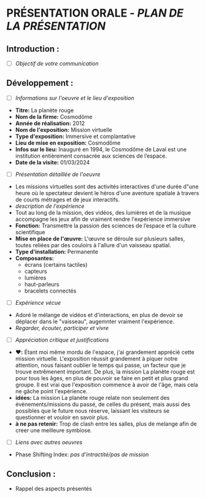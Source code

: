 # PRÉSENTATION ORALE - *PLAN DE LA PRÉSENTATION*

## Introduction :

- [ ] *Objectif de votre communication*


## Développement :

- [ ] *Informations sur l'oeuvre et le lieu d'exposition*

- **Titre:** La planète rouge
- **Nom de la firme:** Cosmodôme
- **Année de réalisation:** 2012
- **Nom de l'exposition:** Mission virtuelle
- **Type d'exposition:** Immersive et complantative 
- **Lieu de mise en exposition:** Cosmodôme
- **Infos sur le lieu:** Inauguré en 1994, le Cosmodôme de Laval est une institution entièrement consacrée aux sciences de l’espace.
- **Date de la visite:** 01/03/2024

- [ ] *Présentation détaillée de l'oeuvre*

- Les missions virtuelles sont des activités interactives d'une durée d"une heure où le spectateur devient le héros d'une aventure spatiale à travers de courts métrages et de jeux interactifs.
- *description de l'expérience*
- Tout au long de la mission, des vidéos, des lumières et de la musique accompagne les jeux afin de vraiment rendre l'expérience immersive
- **Fonction:** Transmettre la passion des sciences de l’espace et la culture scientifique
- **Mise en place de l'œuvre:** L'œuvre se déroule sur plusieurs salles, toutes reliées par des couloirs à l'allure d'un vaisseau spatial.
- **Type d'installation:** Permanente
- **Composantes:**
  - écrans (certains tactiles)
  - capteurs
  - lumières
  - haut-parleurs
  - bracelets connectés
     
- [ ] *Expérience vécue*

- Adoré le mélange de vidéos et d'interactions, en plus de devoir se déplacer dans le "vaisseau", augemnter vraiment l'expérience.
- *Regarder, écouter, participer et vivre*

- [ ] *Appréciation critique et justifications*

- **❤️:** Étant moi même mordu de l'espace, j'ai grandement apprécié cette mission virtuelle. L'exposition réussit grandement à piquer notre attention, nous faisant oublier le temps qui passe, un facteur que je trouve extrêmenent important. De plus, la mission La planète rouge est pour tous les âges, en plus de pouvoir se faire en petit et plus grand groupe. Il est vrai que l'exposition commence à avoir de l'âge, mais cela ne gâche point l'expérience.
- **idées:** La mission La planète rouge relate non seulement des évènements/missions du passé, de celles du présent, mais aussi des possibles que le future nous réserve, laissant les visiteurs se questionner et vouloir en savoir plus.
- **à ne pas retenir:** Trop de clash entre les salles, plus de melange afin de creer une meilleure symbiose.
     
- [ ] *Liens avec autres oeuvres*
- Phase Shifting Index: *pas d'intractité/pas de mission*

## Conclusion :
- Rappel des aspects présentés

